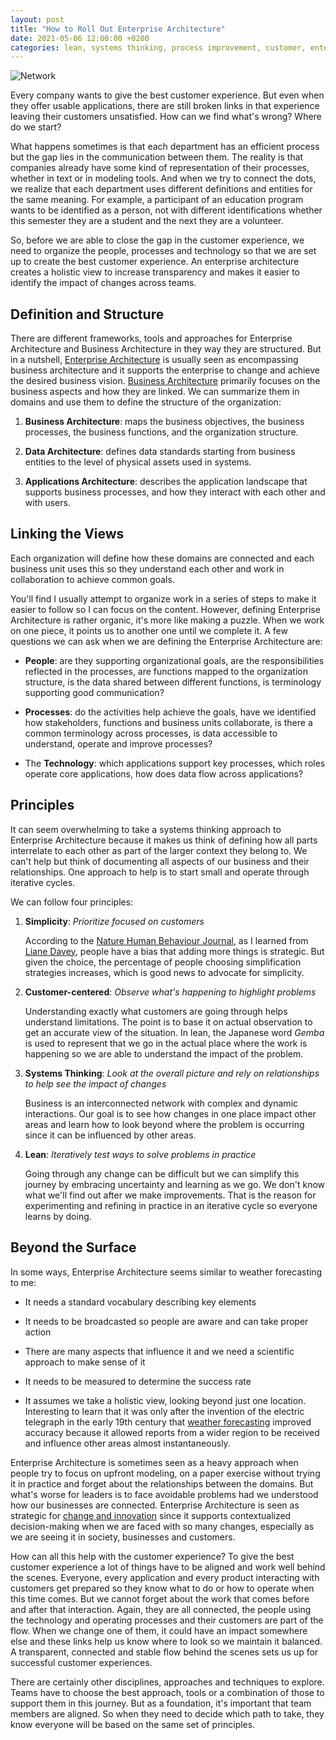 ```yaml
---
layout: post
title: "How to Roll Out Enterprise Architecture"
date: 2021-05-06 12:00:00 +0200
categories: lean, systems thinking, process improvement, customer, enterprise architecture 
---
```


![Network](/images/posts/connection.png)

Every company wants to give the best customer experience. But even when they offer usable applications, there are still broken links in that experience leaving their customers unsatisfied. How can we find what's wrong? Where do we start?

<!-- more -->

What happens sometimes is that each department has an efficient process but the gap lies in the communication between them. The reality is that companies already have some kind of representation of their processes, whether in text or in modeling tools. And when we try to connect the dots, we realize that each department uses different definitions and entities for the same meaning. For example, a participant of an education program wants to be identified as a person, not with different identifications whether this semester they are a student and the next they are a volunteer. 

So, before we are able to close the gap in the customer experience, we need to organize the people, processes and technology so that we are set up to create the best customer experience. An enterprise architecture creates a holistic view to increase transparency and makes it easier to identify the impact of changes across teams.

## Definition and Structure

There are different frameworks, tools and approaches for Enterprise Architecture and Business Architecture in they way they are structured. But in a nutshell, [Enterprise Architecture][ea-gartner] is usually seen as encompassing business architecture and it supports the enterprise to change and achieve the desired business vision. [Business Architecture][BA] primarily focuses on the business aspects and how they are linked. We can summarize them in domains and use them to define the structure of the organization:

1. **Business Architecture**: maps the business objectives, the business processes, the business functions, and the organization structure.

2. **Data Architecture**: defines data standards starting from business entities to the level of physical assets used in systems.

3. **Applications Architecture**: describes the application landscape that supports business processes, and how they interact with each other and with users.

## Linking the Views 

Each organization will define how these domains are connected and each business unit uses this so they understand each other and work in collaboration to achieve common goals.

You'll find I usually attempt to organize work in a series of steps to make it easier to follow so I can focus on the content. However, defining Enterprise Architecture is rather organic, it's more like making a puzzle. When we work on one piece, it points us to another one until we complete it. A few questions we can ask when we are defining the Enterprise Architecture are:

- **People**: are they supporting organizational goals, are the responsibilities reflected in the processes, are functions mapped to the organization structure, is the data shared between different functions, is terminology supporting good communication?

- **Processes**: do the activities help achieve the goals, have we identified how stakeholders, functions and business units collaborate, is there a common terminology across processes, is data accessible to understand, operate and improve processes?

- The **Technology**: which applications support key processes, which roles operate core applications, how does data flow across applications?

## Principles

It can seem overwhelming to take a systems thinking approach to Enterprise Architecture because it makes us think of defining how all parts interrelate to each other as part of the larger context they belong to. We can't help but think of documenting all aspects of our business and their relationships. One approach to help is to start small and operate through iterative cycles.

We can follow four principles:

1. **Simplicity**: _Prioritize focused on customers_

    According to the [Nature Human Behaviour Journal][Nature], as I learned from [Liane Davey][liane-davey], people have a bias that adding more things is strategic. But given the choice, the percentage of people choosing simplification strategies increases, which is good news to advocate for simplicity.

2. **Customer-centered**: _Observe what's happening to highlight problems_

    Understanding exactly what customers are going through helps understand limitations. The point is to base it on actual observation to get an accurate view of the situation. In lean, the Japanese word _Gemba_ is used to represent that we go in the actual place where the work is happening so we are able to understand the impact of the problem.

3. **Systems Thinking**: _Look at the overall picture and rely on relationships to help see the impact of changes_

    Business is an interconnected network with complex and dynamic interactions. Our goal is to see how changes in one place impact other areas and learn how to look beyond where the problem is occurring since it can be influenced by other areas.

4. **Lean**: _Iteratively test ways to solve problems in practice_

    Going through any change can be difficult but we can simplify this journey by embracing uncertainty and learning as we go. We don't know what we'll find out after we make improvements. That is the reason for experimenting and refining in practice in an iterative cycle so everyone learns by doing.

## Beyond the Surface

In some ways, Enterprise Architecture seems similar to weather forecasting to me:

- It needs a standard vocabulary describing key elements

- It needs to be broadcasted so people are aware and can take proper action

- There are many aspects that influence it and we need a scientific approach to make sense of it

- It needs to be measured to determine the success rate

- It assumes we take a holistic view, looking beyond just one location. Interesting to learn that it was only after the invention of the electric telegraph in the early 19th century that [weather forecasting][weather-forecasting] improved accuracy because it allowed reports from a wider region to be received and influence other areas almost instantaneously.

Enterprise Architecture is sometimes seen as a heavy approach when people try to focus on upfront modeling, on a paper exercise without trying it in practice and forget about the relationships between the domains. But what's worse for leaders is to face avoidable problems had we understood how our businesses are connected. Enterprise Architecture is seen as strategic for [change and innovation][ea-innovation] since it supports contextualized decision-making when we are faced with so many changes, especially as we are seeing it in society, businesses and customers.

How can all this help with the customer experience? To give the best customer experience a lot of things have to be aligned and work well behind the scenes. Everyone, every application and every product interacting with customers get prepared so they know what to do or how to operate when this time comes. But we cannot forget about the work that comes before and after that interaction. Again, they are all connected, the people using the technology and operating processes and their customers are part of the flow. When we change one of them, it could have an impact somewhere else and these links help us know where to look so we maintain it balanced. A transparent, connected and stable flow behind the scenes sets us up for successful customer experiences.

There are certainly other disciplines, approaches and techniques to explore. Teams have to choose the best approach, tools or a combination of those to support them in this journey. But as a foundation, it's important that team members are aligned. So when they need to decide which path to take, they know everyone will be based on the same set of principles.

[BA]: https://www.omg.org/bawg/business_architecture_overview.htm

[weather-forecasting]: https://www.bbc.com/news/magazine-32483678 

[Nature]: https://www.nature.com/articles/s41586-021-03380-y

[liane-davey]: https://www.lianedavey.com/why-youre-so-busy-and-how-to-ruthlessly-prioritize/

[ea-gartner]: https://www.gartner.com/en/information-technology/glossary/enterprise-architecture-ea 

[ea-innovation]: https://www.gartner.com/smarterwithgartner/enterprise-architecture-enables-digital-innovation/